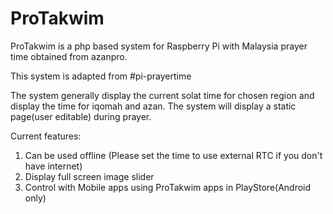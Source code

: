 # ProTakwim
ProTakwim is a php based system for Raspberry Pi with Malaysia prayer time obtained from azanpro.

This system is adapted from #pi-prayertime 

The system generally display the current solat time for chosen region and display the time for iqomah and azan. The system will display a static page(user editable) during prayer. 

Current features:

1) Can be used offline (Please set the time to use external RTC if you don't have internet)
2) Display full screen image slider
3) Control with Mobile apps using ProTakwim apps in PlayStore(Android only)

